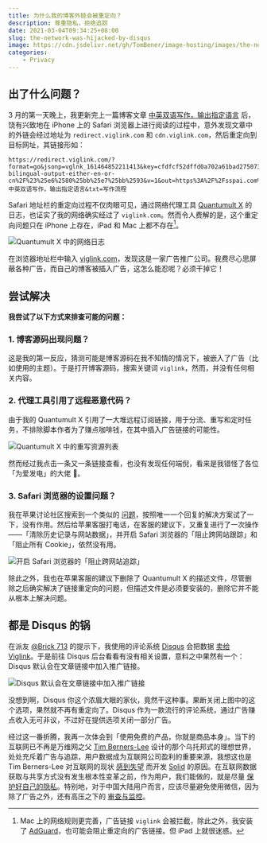 ```yaml
---
title: 为什么我的博客外链会被重定向？
description: 尊重隐私，拒绝追踪
date: 2021-03-04T09:34:25+08:00
slug: the-network-was-hijacked-by-disqus
image: https://cdn.jsdelivr.net/gh/TomBener/image-hosting/images/the-network-was-hijacked-by-disqus-cover.jpg
categories:
    - Privacy
---
```



## 出了什么问题？

3 月的第一天晚上，我更新完上一篇博客文章 [中英双语写作，输出指定语言](https://blog.retompi.com/post/input-bilingual-output-either-en-or-cn/) 后，饶有兴致地在 iPhone 上的 Safari 浏览器上进行阅读的过程中，意外发现文章中的外链会经过地址为 `redirect.viglink.com` 和 `cdn.viglink.com`，然后重定向到目标网址，其链接形如：

```
https://redirect.viglink.com/?format=go&jsonp=vglnk_161464852211413&key=cfdfcf52dffd0a702a61bad27507376d&libId=klrc0l970103ci3q000MAgzia7d3b&subId=6626339&loc=https%3A%2F%2Fblog.retompi.com%2Fpost%2Finput-bilingual-output-either-en-or-cn%2F%23%25e6%2580%25bb%25e7%25bb%2593&v=1&out=https%3A%2F%2Fsspai.com%2Fpost%2F64842&ref=https%3A%2F%2Fblog.retompi.com%2F&title=中英双语写作，输出指定语言&txt=写作流程
```

Safari 地址栏的重定向过程不仅肉眼可见，通过网络代理工具 [Quantumult X](https://apps.apple.com/app/quantumult-x/id1443988620) 的日志，也证实了我的网络确实经过了 `viglink.com`。然而令人费解的是，这个重定向问题只在 iPhone 上存在，iPad 和 Mac 上都不存在[^fn]。

[^fn]: Mac 上的网络规则更完善，广告链接 `viglink` 会被拦截，除此之外，我安装了 [AdGuard](https://adguard.com)，也可能会阻止重定向的广告链接。但 iPad 上就很迷惑。

![Quantumult X 中的网络日志](https://cdn.jsdelivr.net/gh/TomBener/image-hosting/images/iphone-safari-viglink-log.png)

在浏览器地址栏中输入 [viglink.com](https://viglink.com)，发现这是一家广告推广公司。我费尽心思屏蔽各种广告，而自己的博客被插入广告，这怎么能忍呢？必须干掉它！

## 尝试解决

**我尝试了以下方式来排查可能的问题：**

### 1. 博客源码出现问题？

这是我的第一反应，猜测可能是博客源码在我不知情的情况下，被嵌入了广告（比如使用的主题）。于是打开博客源码，搜索关键词 `viglink`，然而，并没有任何相关内容。

### 2. 代理工具引用了远程恶意代码？

由于我的 Quantumult X 引用了一大堆远程订阅链接，用于分流、重写和定时任务，不排除脚本作者为了赚点咖啡钱，在其中插入广告链接的可能性。

![Quantumult X 中的重写资源列表](https://cdn.jsdelivr.net/gh/TomBener/image-hosting/images/quantumultx-rewrite-list.png)

然而经过我点击一条又一条链接查看，也没有发现任何端倪，看来是我错怪了各位「为爱发电」的大佬 🙈️。

### 3. Safari 浏览器的设置问题？

我在苹果讨论社区搜索到一个类似的 [问题](https://discussions.apple.com/thread/251777815)，按照唯一一个回复的解决方案试了一下，没有作用。然后给苹果客服打电话，在客服的建议下，又重复进行了一次操作 ——「清除历史记录与网站数据」，并开启 Safari 浏览器的「阻止跨网站跟踪」和「阻止所有 Cookie」，依然没有用。

![开启 Safari 浏览器的「阻止跨网站追踪」](https://cdn.jsdelivr.net/gh/TomBener/image-hosting/images/iphone-safari-block-tracking.jpg)

除此之外，我也在苹果客服的建议下删除了 Quantumult X 的描述文件，尽管删除之后确实解决了链接重定向的问题，但描述文件是必须要安装的，删除它并不能从根本上解决问题。

## 都是 Disqus 的锅

在派友 [\@Brick 713](https://sspai.com/u/Brick713) 的提示下，我使用的评论系统 [Disqus](https://disqus.com) 会把数据 [卖给 Viglink](https://disqus.com/data-sharing-settings/)。于是前往 Disqus 后台看看有没有相关设置，意料之中果然有一个：Disqus 默认会在文章链接中加入推广链接。

![Disqus 默认会在文章链接中加入推广链接](https://cdn.jsdelivr.net/gh/TomBener/image-hosting/images/disqus-ads-settings.png)

没想到啊，Disqus 你这个浓眉大眼的家伙，竟然干这种事。果断关闭上图中的这个选项，果然就不再有重定向了。Disqus 作为一款流行的评论系统，通过广告赚点收入无可非议，不过好在提供选项关闭一部分广告。

经过这一番折腾，我再一次体会到「使用免费的产品，你就是商品本身」。当下的互联网已不再是万维网之父 [Tim Berners-Lee](https://en.wikipedia.org/wiki/Tim_Berners-Lee) 设计的那个乌托邦式的理想世界，处处充斥着广告与追踪，用户数据成为互联网公司盈利的重要来源，我想这也是 Tim Berners-Lee 对互联网的现状 [感到失望](https://ipfs.io/ipfs/QmW2hRwYU7QPY37yAUACUuwtXiaKujXi3SvctZQL1iuT49) 而开发 [Solid](https://inrupt.com/solid/) 的原因。在互联网数据获取与共享方式没有发生根本性变革之前，作为用户，我们能做的，就是尽量 [保护好自己的隐私](https://sspai.com/post/65277)。特别地，对于中国大陆用户而言，应该尽量避免使用微信，因为除了广告之外，还有高压之下的 [审查与监控](https://github.com/TomBener/stay-away-from-wechat)。
